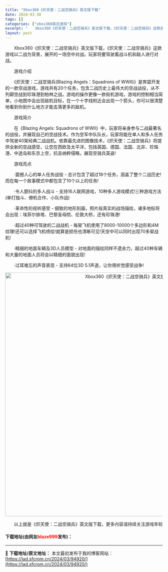 ```yaml
---
title: "Xbox360《炽天使：二战空骑兵》英文版下载"
date: 2024-03-30
tags: []
categories: ["xbox360英日游戏"]
excerpt: "　　Xbox360《炽天使：二战空骑兵》英文版下载，《炽天使：二战空骑兵》这款游戏以二战为背景，展开的一场空中对战。玩家将要驾驶着战斗机和敌人进行对战。 　　游戏介绍 　　《炽天使：二战空骑兵(Blazing Angels：Squadrons of WWII)》是育碧开发的一款空战游戏，游戏共有20&hellip;"
layout: post
---
```


 <p>　　Xbox360《炽天使：二战空骑兵》英文版下载，《炽天使：二战空骑兵》这款游戏以二战为背景，展开的一场空中对战。玩家将要驾驶着战斗机和敌人进行对战。</p> <p>　　游戏介绍</p> <p>　　《炽天使：二战空骑兵(Blazing Angels：Squadrons of WWII)》是育碧开发的一款空战游戏，游戏共有20个任务，包含二战历史上最伟大的空战战役，从不列颠空战到珍珠港到柏林之战。游戏的操作更像一款街机游戏，游戏的控制相当简单，小地图中会出现敌机目标，在一个十字线附近会出现一个箭头，你可以很清楚地看到你到什么地方才能击落更多的敌机。</p> <p>　　游戏简介</p> <p>　　在《Blazing Angels: Squadrons of WWII》中，玩家将亲身参与二战最著名的战役，并展现自己的空战技术。作为空军中队队长，玩家将能在单人和多人任务中驾驶40架经典二战战机。依靠最先进的图像技术，《炽天使：二战空骑兵》将提供全新的空战感受，让您在西欧及太平洋，包括英国、德国、法国、北非、珍珠港、中途岛和东京上空，抗击纳粹侵略，展现空骑兵英姿!</p> <p>　　游戏亮点</p> <p>　　&middot;震撼人心的单人任务战役 - 总计包含了超过18个任务，涵盖了整个二战历史!而在每一个故事模式中都包含了10个以上的任务!</p> <p>　　&middot;令人颤抖的多人战斗 - 支持16人联网游戏，10种多人游戏模式!三种游戏方法(单打独斗、僚机合作、小队作战)</p> <p>　　&middot;革命性的视听感受 - 细致的地形刻画，照片般真实的战场描绘，诸多地标将会出现：埃菲尔铁塔、巴黎圣母院、伦敦大桥，还有珍珠港!</p> <p>　　&middot;超过40种可驾驶的二战战机 - 每架飞机使用了8000-10000个多边形和4M纹理!还可以选择飞机喷绘!就算是损伤也清晰可见!天空中可以同时出现70多架战机!</p> <p>　　&middot;精细的地面车辆及3D人员模型 - 对地面的描绘同样不遗余力，超过40种车辆和大量的地面人员将会以精细的面貌出现!</p> <p>　　&middot;过耳难忘的声音表现 - 支持64位3D 5.1声道，让你用听觉感受战争!</p> <p align="center"><img align="" border="0" src="https://lad.sfcrom.cn/wp-content/uploads/2024/03/20240330_6607d356ab9ee.jpg" width="779" alt="Xbox360《炽天使：二战空骑兵》英文版下载" /></p> <p>　　以上就是《炽天使：二战空骑兵》英文版下载，更多内容请持续关注游戏年轮</p> <p><h4>下载地址(由网友<font color="red">blaze999</font>发布)：</h4></p> 

---
📖 **下载地址/原文地址：** 本文最初发布于我的博客网站：[https://lad.sfcrom.cn/2024/03/94920/](https://lad.sfcrom.cn/2024/03/94920/)

